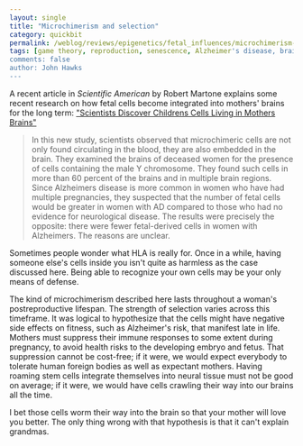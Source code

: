 ```yaml
---
layout: single 
title: "Microchimerism and selection" 
category: quickbit
permalink: /weblog/reviews/epigenetics/fetal_influences/microchimerism-fetal-cells-mothers-2013.html
tags: [game theory, reproduction, senescence, Alzheimer's disease, brain, development] 
comments: false 
author: John Hawks 
---
```



A recent article in <em>Scientific American</em> by Robert Martone explains some recent research on how fetal cells become integrated into mothers' brains for the long term: <a href="http://www.scientificamerican.com/article.cfm?id=scientists-discover-childrens-cells-living-in-mothers-brain">"Scientists Discover Childrens Cells Living in Mothers Brains"</a>

<blockquote>In this new study, scientists observed that microchimeric cells are not only found circulating in the blood, they are also embedded in the brain. They examined the brains of deceased women for the presence of cells containing the male Y chromosome. They found such cells in more than 60 percent of the brains and in multiple brain regions. Since Alzheimers disease is more common in women who have had multiple pregnancies, they suspected that the number of fetal cells would be greater in women with AD compared to those who had no evidence for neurological disease. The results were precisely the opposite: there were fewer fetal-derived cells in women with Alzheimers. The reasons are unclear.</blockquote>

Sometimes people wonder what HLA is really for. Once in a while, having someone else's cells inside you isn't quite as harmless as the case discussed here. Being able to recognize your own cells may be your only means of defense. 

The kind of microchimerism described here lasts throughout a woman's postreproductive lifespan. The strength of selection varies across this timeframe. It was logical to hypothesize that the cells might have negative side effects on fitness, such as Alzheimer's risk, that manifest late in life. Mothers must suppress their immune responses to some extent during pregnancy, to avoid health risks to the developing embryo and fetus. That suppression cannot be cost-free; if it were, we would expect everybody to tolerate human foreign bodies as well as expectant mothers. Having roaming stem cells integrate themselves into neural tissue must not be good on average; if it were, we would have cells crawling their way into our brains all the time.

I bet those cells worm their way into the brain so that your mother will love you better. The only thing wrong with that hypothesis is that it can't explain grandmas. 

